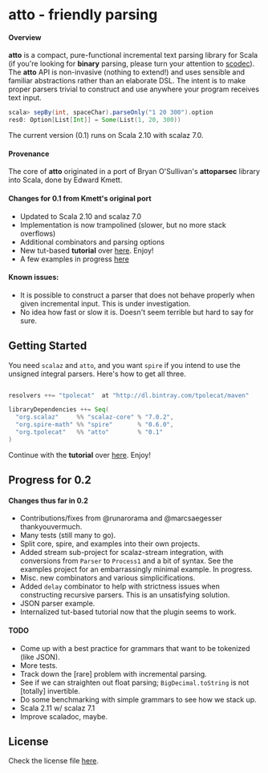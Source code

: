 # atto - friendly parsing

#### Overview

**atto** is a compact, pure-functional incremental text parsing library for Scala (if you're looking for **binary** parsing, please turn your attention to [scodec](https://github.com/scodec/scodec)). The **atto** API is non-invasive (nothing to extend!) and uses sensible and familiar abstractions rather than an elaborate DSL. The intent is to make proper parsers trivial to construct and use anywhere your program receives text input.

```scala
scala> sepBy(int, spaceChar).parseOnly("1 20 300").option
res0: Option[List[Int]] = Some(List(1, 20, 300))
```

The current version (0.1) runs on Scala 2.10 with scalaz 7.0.

#### Provenance

The core of **atto** originated in a port of Bryan O'Sullivan's **attoparsec** library into Scala, done by Edward Kmett.


#### Changes for 0.1 from Kmett's original port

   * Updated to Scala 2.10 and scalaz 7.0
   * Implementation is now trampolined (slower, but no more stack overflows)
   * Additional combinators and parsing options
   * New tut-based **tutorial** over [here](https://github.com/tpolecat/tut/blob/master/out/Atto.md). Enjoy!
   * A few examples in progress [here](example/src/main/scala/atto/example/)

#### Known issues:

   * It is possible to construct a parser that does not behave properly when given incremental input. This is under investigation.
   * No idea how fast or slow it is. Doesn't seem terrible but hard to say for sure.

## Getting Started

You need `scalaz` and `atto`, and you want `spire` if you intend to use the unsigned integral parsers. Here's how to get all three.

```scala

resolvers ++= "tpolecat"  at "http://dl.bintray.com/tpolecat/maven"

libraryDependencies ++= Seq(
  "org.scalaz"     %% "scalaz-core" % "7.0.2",
  "org.spire-math" %% "spire"       % "0.6.0",
  "org.tpolecat"   %% "atto"        % "0.1"
)
```

Continue with the **tutorial** over [here](https://github.com/tpolecat/tut/blob/master/out/Atto.md). Enjoy!

## Progress for 0.2

#### Changes thus far in 0.2

- Contributions/fixes from @runarorama and @marcsaegesser thankyouvermuch.
- Many tests (still many to go).
- Split core, spire, and examples into their own projects.
- Added stream sub-project for scalaz-stream integration, with conversions from `Parser` to `Process1` and a bit of syntax. See the examples project for an embarrassingly minimal example. In progress.
- Misc. new combinators and various simplicifications.
- Added `delay` combinator to help with strictness issues when constructing recursive parsers. This is an unsatisfying solution.
- JSON parser example.
- Internalized tut-based tutorial now that the plugin seems to work.

#### TODO

- Come up with a best practice for grammars that want to be tokenized (like JSON). 
- More tests.
- Track down the [rare] problem with incremental parsing.
- See if we can straighten out float parsing; `BigDecimal.toString` is not [totally] invertible.
- Do some benchmarking with simple grammars to see how we stack up.
- Scala 2.11 w/ scalaz 7.1
- Improve scaladoc, maybe.

## License

Check the license file [here](LICENSE).


